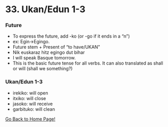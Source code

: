 # 33. Ukan/Edun 1-3

### Future
* To express the future,  add -ko (or -go if it ends in a “n”)
* ex: Egin->Egingo.
* Future stem + Present of “to have/UKAN”
* Nik euskaraz hitz egingo dut bihar
* I will speak Basque tomorrow.
* This is the basic future tense for all verbs. It can also translated as shall or will (shall we something?)

### Ukan/Edun 1-3
* irekiko: will open
* itxiko: will close
* jasoko: will receive
* garbituko: will clean

[ Go Back to Home Page!](..)
